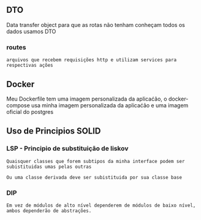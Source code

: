 ## DTO

Data transfer object
para que as rotas não tenham conheçam todos os dados usamos DTO

### routes

    arquivos que recebem requisições http e utilizam services para
    respectivas ações

## Docker

Meu Dockerfile tem uma imagem personalizada da aplicaćão, o docker-compose usa minha imagem personalizada da aplicaćão e uma imagem oficial do postgres

## Uso de Principios SOLID

### LSP - Principio de substituição de liskov

    Quaisquer classes que forem subtipos da minha interface podem ser subistituidas umas pelas outras

    Ou uma classe derivada deve ser subistituida por sua classe base

### DIP

    Em vez de módulos de alto nível dependerem de módulos de baixo nível, ambos dependerão de abstrações.
